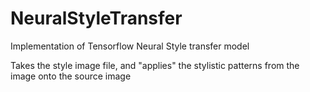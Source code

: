 # NeuralStyleTransfer
Implementation of Tensorflow Neural Style transfer model

Takes the style image file, and "applies" the stylistic patterns from the image onto the source image
